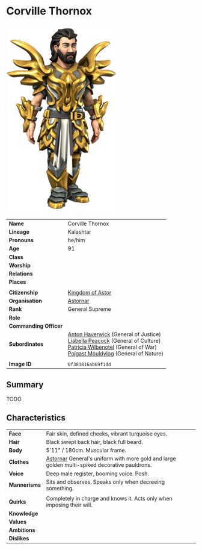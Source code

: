 # Corville Thornox

<img src="https://raw.githubusercontent.com/jesskelsall/astarus-images/main/people/portraits/0f383816ab69f1dd.png" height="500" />

|||
| --- | --- |
| **Name** | Corville Thornox | character.3
| **Lineage** | Kalashtar |
| **Pronouns** | he/him |
| **Age** | 91 |
| **Class** | |
| **Worship** | |
| **Relations** | |
| **Places** | |
|||
| **Citizenship** | [Kingdom of Astor](../civilisations/kingdom-of-astor/kingdom-of-astor.md) |
| **Organisation** | [Astornar](../organisations/astornar.md) |
| **Rank** | General Supreme |
| **Role** | |
| **Commanding Officer** | |
| **Subordinates** | [Anton Haverwick](anton-haverwick.md) (General of Justice)<br />[Liabella Peacock](liabella-peacock.md) (General of Culture)<br />[Patricia Wilbenotel](patricia-wilbenotel.md) (General of War)<br />[Polgast Mouldylog](polgast-mouldylog.md) (General of Nature) |
|||
| **Image ID** | `0f383816ab69f1dd` |

## Summary

TODO

## Characteristics

| | |
| --- | --- |
| **Face** | Fair skin, defined cheeks, vibrant turquoise eyes. | characteristics.2
| **Hair** | Black swept back hair, black full beard. |
| **Body** | 5'11" / 180cm. Muscular frame. |
| **Clothes** | [Astornar](../organisations/astornar.md) General's uniform with more gold and large golden multi-spiked decorative pauldrons. |
| **Voice** | Deep male register, booming voice. Posh. |
| **Mannerisms** | Sits and observes. Speaks only when decreeing something. |
| | |
| **Quirks** | Completely in charge and knows it. Acts only when imposing their will. |
| **Knowledge** | |
| **Values** | |
| **Ambitions** | |
| **Dislikes** | |
